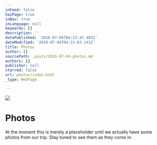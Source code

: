 ```yaml
---
inFeed: false
hasPage: true
inNav: true
inLanguage: null
keywords: []
description: ''
datePublished: '2016-07-04T04:22:47.403Z'
dateModified: '2016-07-04T04:21:03.141Z'
title: Photos
author: []
sourcePath: _posts/2016-07-04-photos.md
authors: []
publisher: null
starred: false
url: photos/index.html
_type: WebPage

---
```

![](https://the-grid-user-content.s3-us-west-2.amazonaws.com/93289f6b-7590-40b3-b3c2-329c476d885e.jpg)

# Photos

At the moment this is merely a placeholder until we actually have some photos from our trip. Stay tuned to see them as they come in.